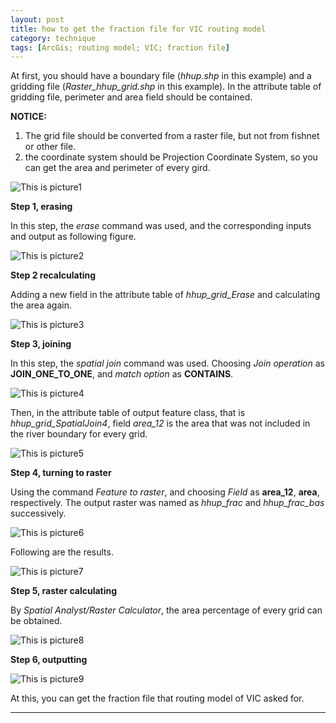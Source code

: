 ```yaml
---
layout: post
title: how to get the fraction file for VIC routing model
category: technique
tags: [ArcGis; routing model; VIC; fraction file]
---
```


At first, you should have a boundary file (*hhup.shp* in this example) and a gridding 
file (*Raster_hhup_grid.shp* in this example). In the attribute table of gridding file, 
perimeter and area field should be contained.

**NOTICE:** 
1. The grid file should be converted from a raster file, but not from fishnet or other file.
2. the coordinate system should be Projection Coordinate System, so you can get the 
area and perimeter of every gird.

![This is picture1](/images/20130816_pic1.jpg)

**Step 1, erasing**

In this step, the *erase* command was used, and the corresponding inputs and output 
as following figure.

![This is picture2](/images/20130816_pic2.jpg)

**Step 2 recalculating**

Adding a new field in the attribute table of *hhup_grid_Erase* and calculating the area 
again.

![This is picture3](/images/20130816_pic3.jpg)

**Step 3, joining**

In this step, the *spatial join* command was used. Choosing *Join operation* 
as **JOIN_ONE_TO_ONE**, and *match option* as **CONTAINS**.

![This is picture4](/images/20130816_pic4.jpg)

Then, in the attribute table of output feature class, that is *hhup_grid_SpatialJoin4*, 
field *area_12* is the area that was not included in the river boundary for every grid.

![This is picture5](/images/20130816_pic5.jpg)

**Step 4, turning to raster**

Using the command *Feature to raster*, and choosing *Field* as **area_12**, **area**, 
respectively. The output raster was named as *hhup_frac* and *hhup_frac_bas* successively.

![This is picture6](/images/20130816_pic6.jpg)

Following are the results.

![This is picture7](/images/20130816_pic7.jpg)

**Step 5, raster calculating**

By *Spatial Analyst/Raster Calculator*, the area percentage of every grid can be obtained.

![This is picture8](/images/20130816_pic8.jpg)

**Step 6, outputting**

![This is picture9](/images/20130816_pic9.jpg)

At this, you can get the fraction file that routing model of VIC asked for.


---
